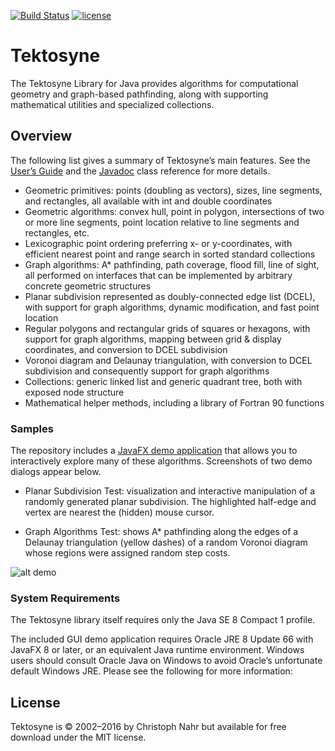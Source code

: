 [![Build Status](https://travis-ci.org/kynosarges/tektosyne.svg?branch=master)](https://travis-ci.org/kynosarges/tektosyne)
[![license](https://img.shields.io/github/license/mashape/apistatus.svg)](https://raw.githubusercontent.com/kynosarges/tektosyne/master/LICENSE.txt)


# Tektosyne

The Tektosyne Library for Java provides algorithms for computational geometry and graph-based pathfinding,
along with supporting mathematical utilities and specialized collections.



## Overview

The following list gives a summary of Tektosyne’s main features.
See the [User’s Guide](https://github.com/kynosarges/tektosyne/raw/master/docs/TektosyneGuide.pdf) and the [Javadoc](https://kynosarges.github.io/tektosyne/javadoc/) class reference for more details.

* Geometric primitives: points (doubling as vectors), sizes, line segments, and rectangles, all available with int and double coordinates
* Geometric algorithms: convex hull, point in polygon, intersections of two or more line segments, point location relative to line segments and rectangles, etc.
* Lexicographic point ordering preferring x- or y-coordinates, with efficient nearest point and range search in sorted standard collections
* Graph algorithms: A* pathfinding, path coverage, flood fill, line of sight, all performed on interfaces that can be implemented by arbitrary concrete geometric structures
* Planar subdivision represented as doubly-connected edge list (DCEL), with support for graph algorithms, dynamic modification, and fast point location
* Regular polygons and rectangular grids of squares or hexagons, with support for graph algorithms, mapping between grid & display coordinates, and conversion to DCEL subdivision
* Voronoi diagram and Delaunay triangulation, with conversion to DCEL subdivision and consequently support for graph algorithms
* Collections: generic linked list and generic quadrant tree, both with exposed node structure
* Mathematical helper methods, including a library of Fortran 90 functions


### Samples

The repository includes a [JavaFX demo application](https://github.com/kynosarges/tektosyne/raw/master/tektosyne-demo/demo-jar/tektosyne-demo.jar) that allows you to interactively explore many of these algorithms.
Screenshots of two demo dialogs appear below.

* Planar Subdivision Test: visualization and interactive manipulation of a randomly generated planar subdivision. The highlighted half-edge and vertex are nearest the (hidden) mouse cursor.

* Graph Algorithms Test: shows A* pathfinding along the edges of a Delaunay triangulation (yellow dashes) of a random Voronoi diagram whose regions were assigned random step costs.

![alt demo](https://raw.githubusercontent.com/kynosarges/tektosyne/master/docs/img/TektosyneDemo.png)

### System Requirements

The Tektosyne library itself requires only the Java SE 8 Compact 1 profile.

The included GUI demo application requires Oracle JRE 8 Update 66 with JavaFX 8 or later, or an equivalent Java runtime environment.
Windows users should consult Oracle Java on Windows to avoid Oracle’s unfortunate default Windows JRE. Please see the following for more information:


## License


Tektosyne is © 2002–2016 by Christoph Nahr but available for free download under the MIT license.
